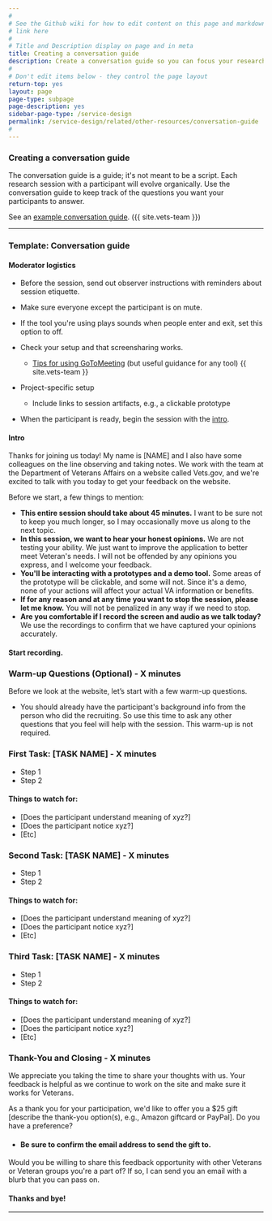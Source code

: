 ```yaml
---
#
# See the Github wiki for how to edit content on this page and markdown styles you can use:
# link here
#
# Title and Description display on page and in meta
title: Creating a conversation guide
description: Create a conversation guide so you can focus your research sessions on getting answers to the questions you identified for your research sprint.
#
# Don't edit items below - they control the page layout
return-top: yes
layout: page
page-type: subpage
page-description: yes
sidebar-page-type: /service-design
permalink: /service-design/related/other-resources/conversation-guide
#
---
```


### Creating a conversation guide

The conversation guide is a guide; it's not meant to be a script. Each research session with a participant will evolve organically. Use the conversation guide to keep track of the questions you want your participants to answer.

See an <a title="Go to example" href="https://github.com/department-of-veterans-affairs/vets.gov-team/blob/master/Products/MHV%20Account%20Creation/MHV%20Upgrade/Research/conversation-guide.md" target="_blank">example conversation guide</a>.
({{ site.vets-team }})

<hr>

### Template: Conversation guide

#### Moderator logistics

* Before the session, send out observer instructions with reminders about session etiquette.

* Make sure everyone except the participant is on mute.

* If the tool you're using plays sounds when people enter and exit, set this option to off.

* Check your setup and that screensharing works.
  * <a title="Go to tips" href="https://github.com/department-of-veterans-affairs/vets.gov-team/blob/master/Work%20Practices/remote-work/sharing-your-screen.md" target="_blank">Tips for using GoToMeeting</a> (but useful guidance for any tool)
  {{ site.vets-team }}

* Project-specific setup
  * Include links to session artifacts, e.g., a clickable prototype

* When the participant is ready, begin the session with the [intro](#intro).

#### Intro
Thanks for joining us today! My name is [NAME] and I also have some colleagues on the line observing and taking notes. We work with the team at the Department of Veterans Affairs on a website called Vets.gov, and we're excited to talk with you today to get your feedback on the website.

Before we start, a few things to mention:

* **This entire session should take about 45 minutes.** I want to be sure not to keep you much longer, so I may occasionally move us along to the next topic.
* **In this session, we want to hear your honest opinions.** We are not testing your ability. We just want to improve the application to better meet Veteran's needs. I will not be offended by any opinions you express, and I welcome your feedback.
* **You'll be interacting with a prototypes and a demo tool.** Some areas of the prototype will be clickable, and some will not. Since it's a demo, none of your actions will affect your actual VA information or benefits.
* **If for any reason and at any time you want to stop the session, please let me know.** You will not be penalized in any way if we need to stop.
* **Are you comfortable if I record the screen and audio as we talk today?** We use the recordings to confirm that we have captured your opinions accurately.

#### Start recording.

### Warm-up Questions (Optional) - X minutes

Before we look at the website, let’s start with a few warm-up questions.

* You should already have the participant's background info from the person who did the recruiting. So use this time to ask any other questions that you feel will help with the session. This warm-up is not required.

### First Task: [TASK NAME] - X minutes

- Step 1
- Step 2

#### Things to watch for:

* [Does the participant understand meaning of xyz?]
* [Does the participant notice xyz?]
* [Etc]

### Second Task: [TASK NAME] - X minutes

- Step 1
- Step 2

#### Things to watch for:

* [Does the participant understand meaning of xyz?]
* [Does the participant notice xyz?]
* [Etc]

### Third Task: [TASK NAME] - X minutes

- Step 1
- Step 2

#### Things to watch for:

* [Does the participant understand meaning of xyz?]
* [Does the participant notice xyz?]
* [Etc]

### Thank-You and Closing - X minutes

We appreciate you taking the time to share your thoughts with us. Your feedback is helpful as we continue to work on the site and make sure it works for Veterans.

As a thank you for your participation, we'd like to offer you a $25 gift [describe the thank-you option(s), e.g., Amazon giftcard or PayPal]. Do you have a preference?

* #### Be sure to confirm the email address to send the gift to.

Would you be willing to share this feedback opportunity with other Veterans or Veteran groups you're a part of? If so, I can send you an email with a blurb that you can pass on.

#### Thanks and bye!

<hr>
